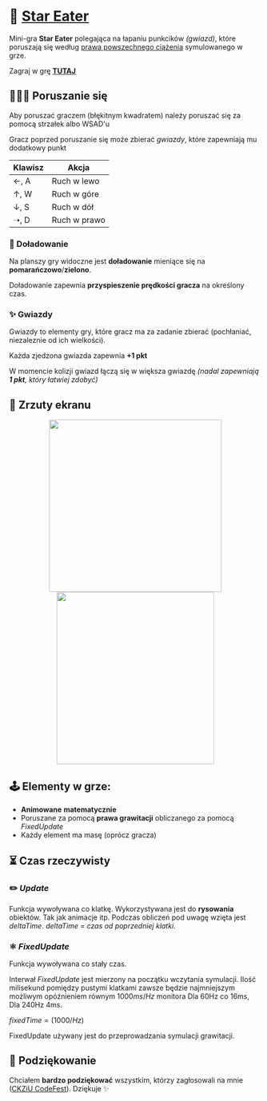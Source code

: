 # 🌠 [Star Eater](https://ckziucodefest.pl/p/moderr/star-eater)

Mini-gra **Star Eater** polegająca na łapaniu punkcików _(gwiazd)_, które poruszają się według [prawa powszechnego ciążenia](https://pl.wikipedia.org/wiki/Prawo_powszechnego_ci%C4%85%C5%BCenia) symulowanego w grze.

Zagraj w grę [**TUTAJ**](https://moderrek.github.io/StarEater/)

## 🚶🏽‍♂️ Poruszanie się

Aby poruszać graczem (błękitnym kwadratem) należy poruszać się za pomocą strzałek albo WSAD'u

Gracz poprzed poruszanie się może zbierać _gwiazdy_, które zapewniają mu dodatkowy punkt

| Klawisz | Akcja         |
| ------- | ------------- |
| ←, A    | Ruch w lewo   |
| ↑, W    | Ruch w góre   |
| ↓, S    | Ruch w dół    |
| ➝, D    | Ruch w prawo |

### 🚀 Doładowanie

Na planszy gry widoczne jest **doładowanie** mieniące się na **pomarańczowo**/**zielono**.

Doładowanie zapewnia **przyspieszenie prędkości gracza** na określony czas.

### ✨ Gwiazdy

Gwiazdy to elementy gry, które gracz ma za zadanie zbierać (pochłaniać, niezaleznie od ich wielkości).

Każda zjedzona gwiazda zapewnia **+1 pkt**

W momencie kolizji gwiazd łączą się w większa gwiazdę _(nadal zapewniają **1 pkt**, który łatwiej zdobyć)_

## 📸 Zrzuty ekranu

<div align="center">

<img src="https://raw.githubusercontent.com/HegemonStudio/StarEater/main/start.gif" width="345px" height="345px">

<img src="https://github.com/Moderrek/StarEater/assets/16192262/97bfb682-ffd3-473a-9ab7-641fa22ab2f8" width="315px" height="345px">

</div>

## 🕹️ Elementy w grze:
* **Animowane** **matematycznie**
* Poruszane za pomocą **prawa grawitacji** obliczanego za pomocą *FixedUpdate*
* Każdy element ma masę (oprócz gracza)

## ⏳ Czas rzeczywisty

### ✏️ *Update*
Funkcja wywoływana co klatkę. Wykorzystywana jest do **rysowania** obiektów. Tak jak animacje itp. Podczas obliczeń pod uwagę wzięta jest $deltaTime$. $deltaTime$ = *czas od poprzedniej klatki*.

### ⚛ *FixedUpdate*
Funkcja wywoływana co stały czas.

Interwał *FixedUpdate* jest mierzony na początku wczytania symulacji. Ilość milisekund pomiędzy pustymi klatkami zawsze będzie najmniejszym możliwym opóźnieniem równym $1000ms/Hz$ monitora Dla 60Hz co 16ms, Dla 240Hz 4ms.

$fixedTime = (1000 / Hz)$

FixedUpdate używany jest do przeprowadzania symulacji grawitacji.

## 🤝 Podziękowanie

Chciałem **bardzo podziękować** wszystkim, którzy zagłosowali na mnie ([CKZiU CodeFest](https://ckziucodefest.pl/)). Dziękuje ✨
